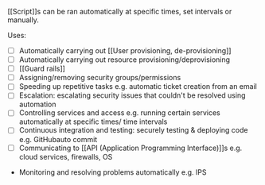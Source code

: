 [[Script]]s can be ran automatically at specific times, set intervals or manually.

Uses:
- [ ] Automatically carrying out [[User provisioning, de-provisioning]] 
- [ ] Automatically carrying out resource provisioning/deprovisioning
- [ ] [[Guard rails]]
- [ ] Assigning/removing security groups/permissions
- [ ] Speeding up repetitive tasks e.g. automatic ticket creation from an email
- [ ] Escalation: escalating security issues that couldn't be resolved using automation
- [ ] Controlling services and access e.g. running certain services automatically at specific times/ time intervals 
- [ ] Continuous integration and testing: securely testing & deploying code e.g. GitHubauto commit
- [ ] Communicating to [[API (Application Programming Interface)]]s e.g. cloud services, firewalls, OS
- Monitoring and resolving problems automatically e.g. IPS
